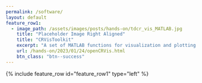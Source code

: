 ```yaml
---
permalink: /software/
layout: default
feature_row1:
  - image_path: /assets/images/posts/hands-on/tdcr_vis_MATLAB.jpg
    title: "Placeholder Image Right Aligned"
    title: "CRVisToolkit"
    excerpt: "A set of MATLAB functions for visualization and plotting of continuum robots. And utility functions to support your research."
    url: /hands-on/2023/01/24/openCRVis.html
    btn_class: "btn--success"
---
```

 {% include feature_row id="feature_row1" type="left" %}
 